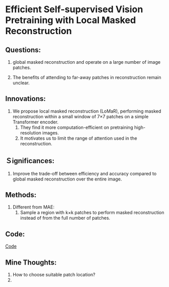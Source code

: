 # Efficient Self-supervised Vision Pretraining with Local Masked Reconstruction


## Questions:
1. global masked reconstruction and operate on a large number of image patches.
<!-- 1. The global masked reconstruction mechanism in current generative self-supervised methods like MAE and BEiT is computationally demanding. -->
2. The benefits of attending to far-away patches in reconstruction
remain unclear.

## Innovations:
1. We propose local masked reconstruction (LoMaR), performing masked reconstruction within a small window of 7×7 patches on a simple Transformer encoder.
   1. They find it more computation-efficient on pretraining high-resolution images.
   2. It motivates us to limit the range of attention used in the reconstruction.

## Ｓignificances:
1. Improve the trade-off between efficiency and accuracy compared to global masked reconstruction over the entire image.


## Methods:
1. Different from MAE:
   1. Sample a region with k×k patches to perform masked reconstruction instead of from the full number of patches.




## Code:
[Code](https://github.com/junchen14/LoMaR)


## Mine Thoughts:
1. How to choose suitable patch location?
2. 